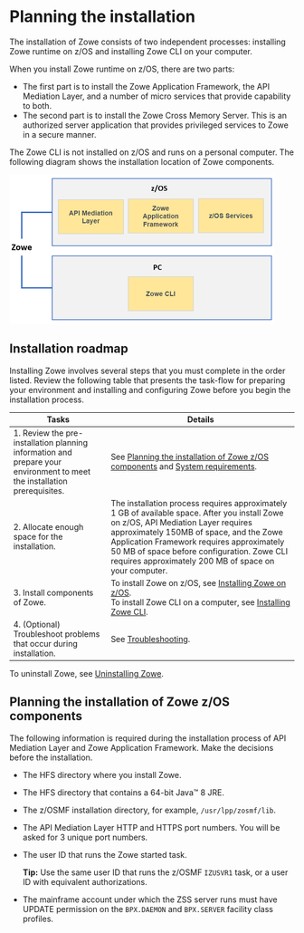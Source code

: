 # Planning the installation

The installation of Zowe consists of two independent processes: installing Zowe runtime on z/OS and installing Zowe CLI on your computer.

When you install Zowe runtime on z/OS, there are two parts:
- The first part is to install the Zowe Application Framework, the API Mediation Layer, and a number of micro services that provide capability to both.
- The second part is to install the Zowe Cross Memory Server. This is an authorized server application that provides privileged services to Zowe in a secure manner.

The Zowe CLI is not installed on z/OS and runs on a personal computer. The following diagram shows the installation location of Zowe components.

![Zowe installation overview](../images/common/zowe-install-location.png)

## Installation roadmap

Installing Zowe involves several steps that you must complete in the order listed. Review the following table that presents the task-flow for preparing your environment and installing and configuring Zowe before you begin the installation process.

| Tasks | Details
| --- | ---
| 1. Review the pre-installation planning information and prepare your environment to meet the installation prerequisites. | See [Planning the installation of Zowe z/OS components](#planning-the-installation-of-zowe-z-os-components) and [System requirements](systemrequirements.md).
| 2. Allocate enough space for the installation. |  The installation process requires approximately 1 GB of available space. After you install Zowe on z/OS, API Mediation Layer requires approximately 150MB of space, and the Zowe Application Framework requires approximately 50 MB of space before configuration. Zowe CLI requires approximately 200 MB of space on your computer.
| 3. Install components of Zowe. | To install Zowe on z/OS, see [Installing Zowe on z/OS](install-zos.md).<br/> To install Zowe CLI on a computer, see [Installing Zowe CLI](cli-installcli.md).
| 4. (Optional) Troubleshoot problems that occur during installation. | See [Troubleshooting](../troubleshoot/troubleshooting.md).

To uninstall Zowe, see [Uninstalling Zowe](uninstall.md).

## Planning the installation of Zowe z/OS components

The following information is required during the installation process of API Mediation Layer and Zowe Application Framework. Make the decisions before the installation.

- The HFS directory where you install Zowe.
- The HFS directory that contains a 64-bit Java™ 8 JRE.
- The z/OSMF installation directory, for example, `/usr/lpp/zosmf/lib`.
- The API Mediation Layer HTTP and HTTPS port numbers. You will be asked for 3 unique port numbers.
- The user ID that runs the Zowe started task.

    **Tip:** Use the same user ID that runs the z/OSMF `IZUSVR1` task, or a user ID with equivalent authorizations.

- The mainframe account under which the ZSS server runs must have UPDATE permission on the `BPX.DAEMON` and `BPX.SERVER` facility class profiles.
